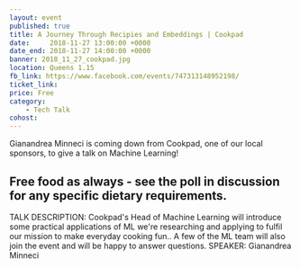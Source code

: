 ```yaml
---
layout: event
published: true
title: A Journey Through Recipies and Embeddings | Cookpad
date:     2018-11-27 13:00:00 +0000
date_end: 2018-11-27 14:00:00 +0000
banner: 2018_11_27_cookpad.jpg
location: Queens 1.15
fb_link: https://www.facebook.com/events/747313148952198/
ticket_link:
price: Free
category:
    - Tech Talk
cohost:
---
```


Gianandrea Minneci is coming down from Cookpad, one of our local sponsors, to give a talk on Machine Learning!

Free food as always - see the poll in discussion for any specific dietary requirements.
----
TALK DESCRIPTION:
Cookpad's Head of Machine Learning will introduce some practical applications of ML we're researching and applying to fulfil our mission to make everyday cooking fun.. A few of the ML team will also join the event and will be happy to answer questions.
SPEAKER:
Gianandrea Minneci
